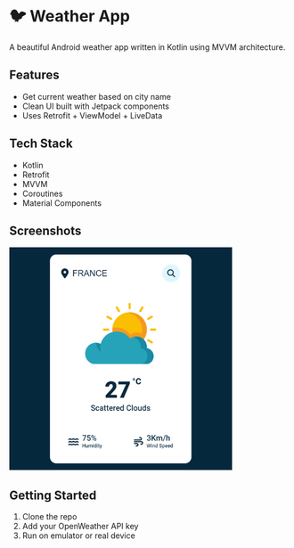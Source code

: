 # 🐦 Weather App

A beautiful Android weather app written in Kotlin using MVVM architecture.

## Features
- Get current weather based on city name
- Clean UI built with Jetpack components
- Uses Retrofit + ViewModel + LiveData

## Tech Stack
- Kotlin
- Retrofit
- MVVM
- Coroutines
- Material Components

## Screenshots
<img src=".github/screenshot.jpg" alt="Lord Shen" width="400"/>


## Getting Started
1. Clone the repo
2. Add your OpenWeather API key
3. Run on emulator or real device

